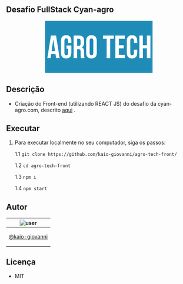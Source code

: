 ## Desafio FullStack Cyan-agro
<p align="center">
          <img src="src/assets/images/logo.jpeg" >
</p> 

## Descrição
- Criação do Front-end (utilizando REACT JS) do desafio da cyan-agro.com, descrito [aqui](https://bitbucket.org/modclima/challenge/src/master/) .

## Executar
1. Para executar localmente no seu computador, siga os passos:

    1.1 `git clone https://github.com/kaio-giovanni/agro-tech-front/`

    1.2 `cd agro-tech-front`

    1.3 `npm i`

    1.4 `npm start`

## Autor

| ![user](https://avatars1.githubusercontent.com/u/64810260?v=4&s=150) |
| ----------------------------- |
| <p align="center"> <a href="https://github.com/kaio-giovanni"> @kaio-giovanni </a> </p>|

## Licença
- MIT
